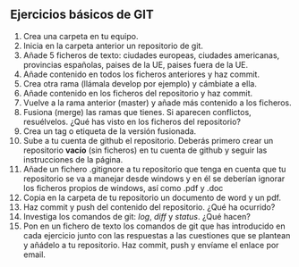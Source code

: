 ## Ejercicios básicos de GIT

1. Crea una carpeta en tu equipo.
2. Inicia en la carpeta anterior un repositorio de git.
3. Añade 5 ficheros de texto: ciudades europeas, ciudades americanas, provincias españolas, paises de la UE, paises fuera de la UE.
4. Añade contenido en todos los ficheros anteriores y haz commit.
5. Crea otra rama (llámala develop por ejemplo) y cámbiate a ella.
6. Añade contenido en los ficheros del repositorio y haz commit.
7. Vuelve a la rama anterior (master) y añade más contenido a los ficheros.
8. Fusiona (merge) las ramas que tienes. Si aparecen conflictos, resuélvelos. ¿Qué has visto en los ficheros del repositorio?
9. Crea un tag o etiqueta de la versión fusionada.
10. Sube a tu cuenta de github el repositorio. Deberás primero crear un repositorio __vacío__ (sin ficheros) en tu cuenta de github y seguir las instrucciones de la página.
11. Añade un fichero .gitignore a tu repositorio que tenga en cuenta que tu repositorio se va a manejar desde windows y en él se deberían ignorar los ficheros propios de windows, así como .pdf y .doc
12. Copia en la carpeta de tu repositorio un documento de word y un pdf.
13. Haz commit y push del contenido del repositorio. ¿Qué ha ocurrido?
14. Investiga los comandos de git: *log*, *diff* y *status*. ¿Qué hacen?
15. Pon en un fichero de texto los comandos de git que has introducido en cada ejercicio junto con las respuestas a las cuestiones que se plantean y añádelo a tu repositorio. Haz commit, push y envíame el enlace por email.